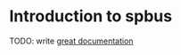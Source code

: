 # Introduction to spbus

TODO: write [great documentation](http://jacobian.org/writing/what-to-write/)
